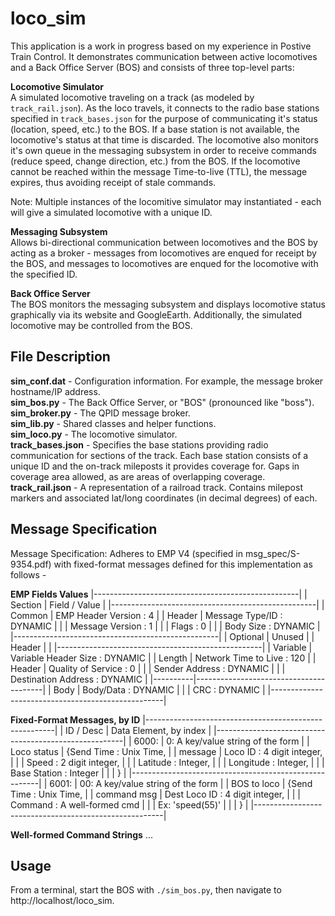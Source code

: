 # loco_sim

This application is a work in progress based on my experience in Postive Train Control. It demonstrates communication between active locomotives and a Back Office Server (BOS) and consists of three top-level parts:
  
**Locomotive Simulator**  
A simulated locomotive traveling on a track (as modeled by `track_rail.json`). As the loco travels, it connects to the radio base stations specified in `track_bases.json` for the purpose of communicating it's status (location, speed, etc.) to the BOS. If a base station is not available, the locomotive's status at that time is discarded.
The locomotive also monitors it's own queue in the messaging subsystem in order to receive commands (reduce speed, change direction, etc.) from the BOS. If the locomotive cannot be reached within the message Time-to-live (TTL), the message expires, thus avoiding receipt of stale commands.

Note: Multiple instances of the locomitive simulator may instantiated - each will give a simulated locomotive with a unique ID.

**Messaging Subsystem**  
Allows bi-directional communication between locomotives and the BOS by acting as a broker - messages from locomotives are enqued for receipt by the BOS, and messages to locomotives are enqued for the locomotive with the specified ID.

**Back Office Server**  
The BOS monitors the messaging subsystem and displays locomotive status graphically via its website and GoogleEarth. Additionally, the simulated locomotive may be controlled from the BOS.

## File Description

**sim_conf.dat** - Configuration information. For example, the message broker hostname/IP address.  
**sim_bos.py** - The Back Office Server, or "BOS" (pronounced like "boss").  
**sim_broker.py** - The QPID message broker.  
**sim_lib.py** - Shared classes and helper functions.  
**sim_loco.py** - The locomotive simulator.  
**track_bases.json** - Specifies the base stations providing radio communication for sections of the track. Each base station consists of a unique ID and the on-track mileposts it provides coverage for. Gaps in coverage area allowed, as are areas of overlapping coverage.  
**track_rail.json** - A representation of a railroad track. Contains milepost markers and associated lat/long coordinates (in decimal degrees) of each.

## Message Specification

Message Specification:
Adheres to EMP V4 (specified in msg_spec/S-9354.pdf) with fixed-format messages
defined for this implementation as follows -

**EMP Fields Values**
|---------------------------------------------------|
| Section  | Field / Value                          |
|---------------------------------------------------|
| Common   | EMP Header Version    : 4              |
| Header   | Message Type/ID       : DYNAMIC        |
|          | Message Version       : 1              |
|          | Flags                 : 0              |
|          | Body Size             : DYNAMIC        |
|---------------------------------------------------|
| Optional | Unused                                 |
| Header   |                                        |
|---------------------------------------------------|
| Variable | Variable Header Size  : DYNAMIC        |
| Length   | Network Time to Live  : 120            |
| Header   | Quality of Service    : 0              |
|          | Sender Address        : DYNAMIC        |
|          | Destination Address   : DYNAMIC        |
|----------|----------------------------------------|
| Body     | Body/Data             : DYNAMIC        |
|          | CRC                   : DYNAMIC        |
|---------------------------------------------------|

**Fixed-Format Messages, by ID**
|-------------------------------------------------------|
| ID / Desc     | Data Element, by index                |
|-------------------------------------------------------|
| 6000:         | 0: A key/value string of the form     |
| Loco status   |    {Send Time    : Unix Time,         |
| message       |     Loco ID      : 4 digit integer,   |
|               |     Speed        : 2 digit integer,   |
|               |     Latitude     : Integer,           |
|               |     Longitude    : Integer,           |
|               |     Base Station : Integer            |
|               |    }                                  |
|-------------------------------------------------------|
| 6001:         | 00: A key/value string of the form    |
| BOS to loco   |    {Send Time    : Unix Time,         |
| command msg   |     Dest Loco ID : 4 digit integer,   |
|               |     Command      : A well-formed cmd  |
|               |                    Ex: 'speed(55)'    |
|               |    }                                  |
|-------------------------------------------------------|

**Well-formed Command Strings**
...


## Usage

From a terminal, start the BOS with `./sim_bos.py`, then navigate to http://localhost/loco_sim.


